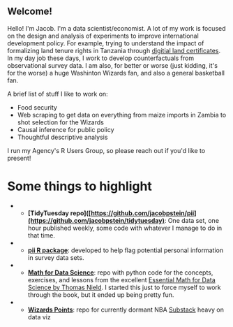 ## Welcome!

Hello! I'm Jacob. I'm a data scientist/economist. A lot of my work is focused on the design and analysis of experiments to improve international development policy. For example, trying to understand the impact of formalizing land tenure rights in Tanzania through [digitial land certificates](https://github.com/jacobpstein/jacobpstein/blob/main/PA00XBMP.pdf). In my day job these days, I work to develop counterfactuals from observational survey data. I am also, for better or worse (just kidding, it's for the worse) a huge Washinton Wizards fan, and also a general basketball fan. 

A brief list of stuff I like to work on:

- Food security
- Web scraping to get data on everything from maize imports in Zambia to shot selection for the Wizards
- Causal inference for public policy
- Thoughtful descriptive analysis

I run my Agency's R Users Group, so please reach out if you'd like to present!


# Some things to highlight 
- - **[TidyTuesday repo]([https://github.com/jacobpstein/pii](https://github.com/jacobpstein/tidytuesday)**: One data set, one hour published weekly, some code with whatever I manage to do in that time.
- - **[pii R package](https://github.com/jacobpstein/pii)**: developed to help flag potential personal information in survey data sets.
- - **[Math for Data Science](https://github.com/jacobpstein/math_for_ds)**: repo with python code for the concepts, exercises, and lessons from the excellent [Essential Math for Data Science by Thomas Nield](https://www.oreilly.com/library/view/essential-math-for/9781098102920/). I started this just to force myself to work through the book, but it ended up being pretty fun.
- - **[Wizards Points](https://github.com/jacobpstein/Wizards-Points)**: repo for currently dormant NBA [Substack](https://wizardspoints.substack.com) heavy on data viz
